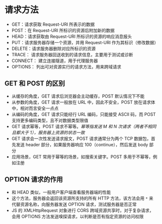 # 请求方法

- GET：请求获取 Request-URI 所表示的数据
- POST：在 Request-URI 所标识的资源后附加新的数据
- HEAD：请求获取由 Request-URI 所标识的资源的响应消息报头
- PUT：请求服务器存储一个资源，并用 Request-URI 作为其标识（修改数据）
- DELETE：请求服务器删除对应所标识的资源
- TRACE： 请求服务器回送收到的请求信息，主要用于测试或诊断
- CONNECT： 建立连接隧道，用于代理服务器
- OPTIONS： 列出可对资源实行的请求方法，用来跨域请求

## GET 和 POST 的区别

- 从缓存的角度，GET 请求后浏览器会主动缓存，POST 默认情况下不能
- 从参数的角度，GET 请求一般放在 URL 中，因此不安全，POST 放在请求体中，相对而言安全一点点
- 从编码的角度，GET 请求只能经行 URL 编码，只能接受 ASCII 码，而 POST 支持更多编码类型，且不对数据类型限值
- GET 请求幂等，POST 请求不幂等。_幂等指发送 M 和 N 次请求（两者不相同且都大于 1），服务器上资源的状态一致_
- GET 请求会一次性发送请求报文，POST 请求通常分为两个 TCP 数据包，首先发送 header 部分，如果服务器响应 100（continue），然后发送 body 部分
- 应用场景，GET 常用于幂等的场景，如搜索关键字。POST 多用于不幂等，例如注册

## OPTION 请求的作用

- 和 HEAD 类似，一般用户客户端查看服务器端的性能
- 这个方法，服务器会返回该资源所支持的所有 HTTP 方法，该方法会用 `*` 来代替资源名称，向服务器发送 OPTION 请求，测试服务器是否正常
- JS 的 XMLHttpRequest 对象进行 CORS 跨域资源共享时，对于复杂请求，会用 OPTIONS 方法发送嗅探请求，以判断是否有指定资源的访问权限
